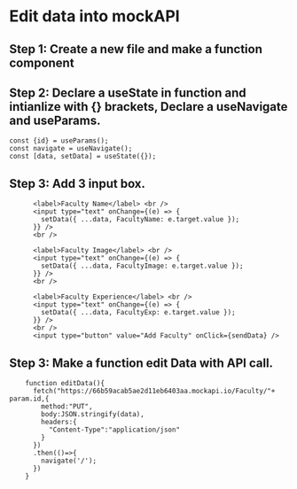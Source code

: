 # Edit data into mockAPI

## Step 1: Create a new file and make a function component 

## Step 2: Declare a useState in function and intianlize with {} brackets, Declare a useNavigate and useParams.

```
const {id} = useParams();
const navigate = useNavigate();
const [data, setData] = useState({});
```

## Step 3: Add 3 input box.

```
      <label>Faculty Name</label> <br />
      <input type="text" onChange={(e) => {
        setData({ ...data, FacultyName: e.target.value });
      }} />
      <br />

      <label>Faculty Image</label> <br />
      <input type="text" onChange={(e) => {
        setData({ ...data, FacultyImage: e.target.value });
      }} />
      <br />

      <label>Faculty Experience</label> <br />
      <input type="text" onChange={(e) => {
        setData({ ...data, FacultyExp: e.target.value });
      }} />
      <br />
      <input type="button" value="Add Faculty" onClick={sendData} />
```
## Step 3: Make a function edit  Data with API call.
```
    function editData(){
      fetch("https://66b59acab5ae2d11eb6403aa.mockapi.io/Faculty/"+ param.id,{
        method:"PUT",
        body:JSON.stringify(data),
        headers:{
          "Content-Type":"application/json"
        }
      })
      .then(()=>{
        navigate('/');
      })
    }
```
